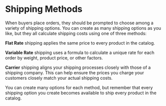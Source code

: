 # Shipping Methods [](id=shipping-methods)

When buyers place orders, they should be prompted to choose among a variety of
shipping options. You can create as many shipping options as you like, but they
all calculate shipping costs using one of three methods:

**Flat Rate** shipping applies the same price to every product in the catalog.

**Variable Rate** shipping uses a formula to calculate a unique rate for each
order by weight, product price, or other factors.

**Carrier** shipping aligns your shipping processes closely with those of
a shipping company. This can help ensure the prices you charge your customers
closely match your actual shipping costs.

You can create many options for each method, but remember that every shipping
option you create becomes available to ship every product in the catalog.
